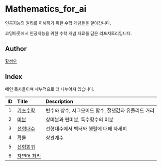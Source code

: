 # Mathematics_for_ai
인공지능의 원리를 이해하기 위한 수학 개념들을 알아갑니다.

코밍아웃에서 인공지능을 위한 수학 개념 자료를 담은 리포지토리입니다.

## Author

[황선우](https://github.com/sionhwang)

## Index
메인 목차들이며 세부적으로 더 나누어져 있습니다.

|ID|Title|Description|
|:---:|:---|:---|
|1|[기초수학](./001/README.md)|변수와 상수, 시그모이드 함수, 절댓값과 유클리드 거리|
|2|[미분](./002/README.md)|상미분과 편미분, 특수함수의 미분|
|3|[선형대수](./003/README.md)|선형대수에서 벡터와 행렬에 대해 자세히|
|4|[확률](./004/README.md)|상관계수|
|5|[선형회귀](./005/README.md)||
|6|[자연어 처리](./006/README.md)||
